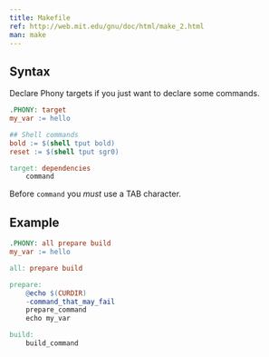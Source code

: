 ```yaml
---
title: Makefile
ref: http://web.mit.edu/gnu/doc/html/make_2.html
man: make
---
```


## Syntax

Declare Phony targets if you just want to declare some commands.

```makefile
.PHONY: target
my_var := hello

## Shell commands
bold := $(shell tput bold)
reset := $(shell tput sgr0)

target: dependencies
	command
```

Before `command` you _must_ use a TAB character.

## Example

```makefile
.PHONY: all prepare build
my_var := hello

all: prepare build

prepare:
	@echo $(CURDIR)
	-command_that_may_fail
	prepare_command
	echo my_var

build:
	build_command
```
